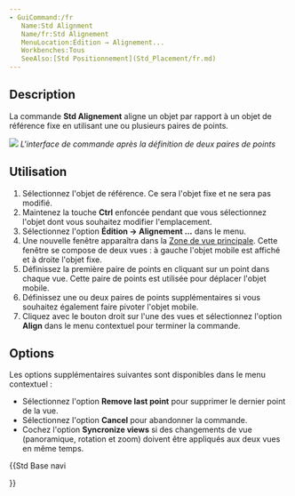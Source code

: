 ```yaml
---
- GuiCommand:/fr
   Name:Std Alignment
   Name/fr:Std Alignement
   MenuLocation:Édition → Alignement...
   Workbenches:Tous
   SeeAlso:[Std Positionnement](Std_Placement/fr.md)
---
```


## Description

La commande **Std Alignement** aligne un objet par rapport à un objet de référence fixe en utilisant une ou plusieurs paires de points.

![](images/Std_Alignment2.png ) *L'interface de commande après la définition de deux paires de points*

## Utilisation

1.  Sélectionnez l\'objet de référence. Ce sera l\'objet fixe et ne sera pas modifié.
2.  Maintenez la touche **Ctrl** enfoncée pendant que vous sélectionnez l\'objet dont vous souhaitez modifier l\'emplacement.
3.  Sélectionnez l\'option **Édition → Alignement ...** dans le menu.
4.  Une nouvelle fenêtre apparaîtra dans la [Zone de vue principale](Main_view_area/fr.md). Cette fenêtre se compose de deux vues : à gauche l\'objet mobile est affiché et à droite l\'objet fixe.
5.  Définissez la première paire de points en cliquant sur un point dans chaque vue. Cette paire de points est utilisée pour déplacer l\'objet mobile.
6.  Définissez une ou deux paires de points supplémentaires si vous souhaitez également faire pivoter l\'objet mobile.
7.  Cliquez avec le bouton droit sur l\'une des vues et sélectionnez l\'option **Align** dans le menu contextuel pour terminer la commande.

## Options

Les options supplémentaires suivantes sont disponibles dans le menu contextuel :

-   Sélectionnez l\'option **Remove last point** pour supprimer le dernier point de la vue.
-   Sélectionnez l\'option **Cancel** pour abandonner la commande.
-   Cochez l\'option **Syncronize views** si des changements de vue (panoramique, rotation et zoom) doivent être appliqués aux deux vues en même temps.





{{Std Base navi

}}  
